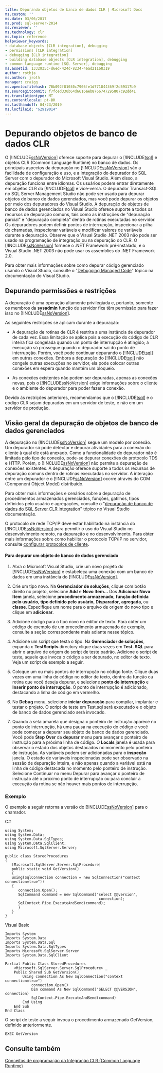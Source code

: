 ```yaml
---
title: Depurando objetos de banco de dados CLR | Microsoft Docs
ms.custom: ''
ms.date: 03/06/2017
ms.prod: sql-server-2014
ms.reviewer: ''
ms.technology: clr
ms.topic: reference
helpviewer_keywords:
- database objects [CLR integration], debugging
- permissions [CLR integration]
- debugging [CLR integration]
- building database objects [CLR integration], debugging
- common language runtime [SQL Server], debugging
ms.assetid: 1332035c-d6ed-424d-8234-46ad21168319
author: rothja
ms.author: jroth
manager: craigg
ms.openlocfilehash: 70b092f81030c7905fe1d771844369f2d59317b9
ms.sourcegitcommit: f7fced330b64d6616aeb8766747295807c92dd41
ms.translationtype: MT
ms.contentlocale: pt-BR
ms.lasthandoff: 04/23/2019
ms.locfileid: "62919014"
---
```

# <a name="debugging-clr-database-objects"></a>Depurando objetos de banco de dados CLR
  O [!INCLUDE[ssNoVersion](../../../includes/ssnoversion-md.md)] oferece suporte para depurar o [!INCLUDE[tsql](../../../includes/tsql-md.md)] e objetos CLR (Common Language Runtime) no banco de dados. Os principais aspectos da depuração no [!INCLUDE[ssNoVersion](../../../includes/ssnoversion-md.md)] são a facilidade de configuração e uso, e a integração do depurador do SQL Server com o depurador do Microsoft Visual Studio. Além disso, a depuração funciona entre idiomas. Os usuários podem entrar diretamente em objetos CLR do [!INCLUDE[tsql](../../../includes/tsql-md.md)] e vice-versa. O depurador Transact-SQL no SQL Server Management Studio não pode ser usado para depurar objetos de banco de dados gerenciados, mas você pode depurar os objetos por meio dos depuradores do Visual Studio. A depuração de objetos de banco de dados gerenciados no Visual Studio oferece suporte a todos os recursos de depuração comuns, tais como as instruções de "depuração parcial" e "depuração completa" dentro de rotinas executadas no servidor. Os depuradores podem definir pontos de interrupção, inspecionar a pilha de chamadas, inspecionar variáveis e modificar valores de variáveis durante a depuração. Observe que o Visual Studio .NET 2003 não pode ser usado na programação de integração ou na depuração do CLR. O [!INCLUDE[ssNoVersion](../../../includes/ssnoversion-md.md)] fornece o .NET Framework pré-instalado, e o Visual Studio .NET 2003 não pode usar os assemblies do .NET Framework 2.0.  
  
 Para obter mais informações sobre como depurar código gerenciado usando o Visual Studio, consulte o "[Debugging Managed Code](https://go.microsoft.com/fwlink/?LinkId=120377)" tópico na documentação do Visual Studio.  
  
## <a name="debugging-permissions-and-restrictions"></a>Depurando permissões e restrições  
 A depuração é uma operação altamente privilegiada e, portanto, somente os membros da **sysadmin** função de servidor fixa têm permissão para fazer isso no [!INCLUDE[ssNoVersion](../../../includes/ssnoversion-md.md)].  
  
 As seguintes restrições se aplicam durante a depuração:  
  
-   A depuração de rotinas de CLR é restrita a uma instância de depurador de cada vez. Essa limitação se aplica pois a execução do código de CLR inteira fica congelada quando um ponto de interrupção é atingido; a execução só prossegue quando o depurador sai do ponto de interrupção. Porém, você pode continuar depurando o [!INCLUDE[tsql](../../../includes/tsql-md.md)] em outras conexões. Embora a depuração do [!INCLUDE[tsql](../../../includes/tsql-md.md)] não congele outras execuções no servidor, ela pode colocar outras conexões em espera quando mantém um bloqueio.  
  
-   As conexões existentes não podem ser depuradas, apenas as conexões novas, pois o [!INCLUDE[ssNoVersion](../../../includes/ssnoversion-md.md)] exige informações sobre o cliente e o ambiente do depurador para poder fazer a conexão.  
  
 Devido às restrições anteriores, recomendamos que o [!INCLUDE[tsql](../../../includes/tsql-md.md)] e o código CLR sejam depurados em um servidor de teste, e não em um servidor de produção.  
  
## <a name="overview-of-debugging-managed-database-objects"></a>Visão geral da depuração de objetos de banco de dados gerenciados  
 A depuração no [!INCLUDE[ssNoVersion](../../../includes/ssnoversion-md.md)] segue um modelo por conexão. Um depurador só pode detectar e depurar atividades para a conexão do cliente à qual ele está anexado. Como a funcionalidade do depurador não é limitada pelo tipo de conexão, pode-se depurar conexões do protocolo TDS e HTTP. Porém, o [!INCLUDE[ssNoVersion](../../../includes/ssnoversion-md.md)] não permite a depuração de conexões existentes. A depuração oferece suporte a todos os recursos de depuração comuns dentro de rotinas executadas no servidor. A interação entre um depurador e o [!INCLUDE[ssNoVersion](../../../includes/ssnoversion-md.md)] ocorre através do COM (Component Object Model) distribuído.  
  
 Para obter mais informações e cenários sobre a depuração de procedimentos armazenados gerenciados, funções, gatilhos, tipos definidos pelo usuário e agregações, consulte o "[depuração de banco de dados do SQL Server CLR Integration](https://go.microsoft.com/fwlink/?LinkId=120378)" tópico no Visual Studio documentação.  
  
 O protocolo de rede TCP/IP deve estar habilitado na instância do [!INCLUDE[ssNoVersion](../../../includes/ssnoversion-md.md)] para permitir o uso do Visual Studio no desenvolvimento remoto, na depuração e no desenvolvimento. Para obter mais informações sobre como habilitar o protocolo TCP/IP no servidor, consulte [configurar protocolos de cliente](../../database-engine/configure-windows/configure-client-protocols.md).  
  
#### <a name="to-debug-a-managed-database-object"></a>Para depurar um objeto de banco de dados gerenciado  
  
1.  Abra o Microsoft Visual Studio, crie um novo projeto do [!INCLUDE[ssNoVersion](../../../includes/ssnoversion-md.md)] e estabeleça uma conexão com um banco de dados em uma instância do [!INCLUDE[ssNoVersion](../../../includes/ssnoversion-md.md)].  
  
2.  Crie um tipo novo. Na **Gerenciador de soluções**, clique com botão direito no projeto, selecione **Add** e **Novo Item...** Dos **Adicionar Novo Item** janela, selecione **procedimento armazenado**, **função definida pelo usuário**, **tipo definido pelo usuário**,  **Disparador**, **agregada**, ou **classe**. Especifique um nome para o arquivo de origem do novo tipo e clique em **adicionar**.  
  
3.  Adicione código para o tipo novo no editor de texto. Para obter um código de exemplo de um procedimento armazenado de exemplo, consulte a seção correspondente mais adiante nesse tópico.  
  
4.  Adicione um script que testa o tipo. Na **Gerenciador de soluções**, expanda o **TestScripts** directory clique duas vezes em **Test. SQL** para abrir o arquivo de origem do script de teste padrão. Adicione o script de teste, aquele que invoca o código a ser depurado, no editor de texto. Veja um script de exemplo a seguir.  
  
5.  Coloque um ou mais pontos de interrupção no código fonte. Clique duas vezes em uma linha de código no editor de texto, dentro da função ou rotina que você deseja depurar, e selecione **ponto de interrupção** e **Inserir ponto de interrupção**. O ponto de interrupção é adicionado, destacando a linha de código em vermelho.  
  
6.  No **Debug** menu, selecione **iniciar depuração** para compilar, implantar e testar o projeto. O script de teste em Test.sql será executado e o objeto de banco de dados gerenciado será invocado.  
  
7.  Quando a seta amarela que designa o ponteiro de instrução aparece no ponto de interrupção, há uma pausa na execução do código e você pode começar a depurar seu objeto de banco de dados gerenciado. Você pode **Step Over** da **depurar** menu para avançar o ponteiro de instrução para a próxima linha de código. O **Locals** janela é usada para observar o estado dos objetos destacados no momento pelo ponteiro de instrução. As variáveis podem ser adicionadas para o **inspeção** janela. O estado de variáveis inspecionadas pode ser observado na sessão de depuração inteira, e não apenas quando a variável está na linha de código destacada no momento pelo ponteiro de instrução. Selecione Continuar no menu Depurar para avançar o ponteiro de instrução até o próximo ponto de interrupção ou para concluir a execução da rotina se não houver mais pontos de interrupção.  
  
### <a name="example"></a>Exemplo  
 O exemplo a seguir retorna a versão do [!INCLUDE[ssNoVersion](../../../includes/ssnoversion-md.md)] para o chamador.  
  
 C#  
  
```  
using System;  
using System.Data;  
using System.Data.SqlTypes;  
using System.Data.SqlClient;  
using Microsoft.SqlServer.Server;   
  
public class StoredProcedures   
{  
   [Microsoft.SqlServer.Server.SqlProcedure]  
   public static void GetVersion()  
   {  
   using(SqlConnection connection = new SqlConnection("context connection=true"))   
   {  
      connection.Open();  
      SqlCommand command = new SqlCommand("select @@version",  
                                           connection);  
      SqlContext.Pipe.ExecuteAndSend(command);  
      }  
   }  
}  
```  
  
 Visual Basic  
  
```  
Imports System  
Imports System.Data  
Imports System.Data.Sql  
Imports System.Data.SqlTypes  
Imports Microsoft.SqlServer.Server  
Imports System.Data.SqlClient  
  
Partial Public Class StoredProcedures   
    <Microsoft.SqlServer.Server.SqlProcedure> _  
    Public Shared Sub GetVersion()  
        Using connection As New SqlConnection("context connection=true")  
            connection.Open()  
            Dim command As New SqlCommand("SELECT @@VERSION", connection)  
            SqlContext.Pipe.ExecuteAndSend(command)  
        End Using  
    End Sub  
End Class  
```  
  
 O script de teste a seguir invoca o procedimento armazenado GetVersion, definido anteriormente.  
  
```  
EXEC GetVersion  
```  
  
## <a name="see-also"></a>Consulte também  
 [Conceitos de programação da Integração CLR &#40;Common Language Runtime&#41;](common-language-runtime-clr-integration-programming-concepts.md)  
  
  
